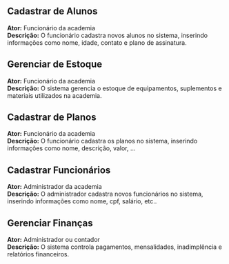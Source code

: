 ## Cadastrar de Alunos

**Ator:** Funcionário da academia </br>
**Descrição:** O funcionário cadastra novos alunos no sistema, inserindo informações como nome, idade, contato e plano de assinatura.

## Gerenciar de Estoque

**Ator:** Funcionário da academia </br>
**Descrição:** O sistema gerencia o estoque de equipamentos, suplementos e materiais utilizados na academia.

## Cadastrar de Planos

**Ator:** Funcionário da academia </br>
**Descrição:** O funcionário cadastra os planos no sistema, inserindo informações como nome, descrição, valor, ...

## Cadastrar Funcionários

**Ator:** Administrador da academia </br>
**Descrição:** O administrador cadastra novos funcionários no sistema, inserindo informações como nome, cpf, salário, etc..

## Gerenciar Finanças

**Ator:** Administrador ou contador </br>
**Descrição:** O sistema controla pagamentos, mensalidades, inadimplência e relatórios financeiros.

